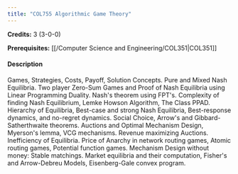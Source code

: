 ```yaml
---
title: "COL755 Algorithmic Game Theory"
---
```

**Credits:** 3 (3-0-0)

**Prerequisites:** [[/Computer Science and Engineering/COL351|COL351]]

#### Description
Games, Strategies, Costs, Payoff, Solution Concepts. Pure and Mixed Nash Equilibria. Two player Zero-Sum Games and Proof of Nash Equilibria using Linear Programming Duality. Nash's theorem using FPT's. Complexity of finding Nash Equilibrium, Lemke Howson Algorithm, The Class PPAD. Hierarchy of Equilibria, Best-case and strong Nash Equilibria, Best-response dynamics, and no-regret dynamics. Social Choice, Arrow's and Gibbard-Satherthwaite theorems. Auctions and Optimal Mechanism Design, Myerson's lemma, VCG mechanisms. Revenue maximizing Auctions. Inefficiency of Equilibria. Price of Anarchy in network routing games, Atomic routing games, Potential function games. Mechanism Design without money: Stable matchings. Market equilibria and their computation, Fisher's and Arrow-Debreu Models, Eisenberg-Gale convex program.